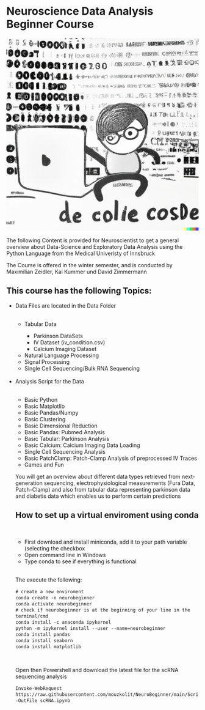 <h1> Neuroscience Data Analysis Beginner Course </h1>


<img src="data_science.png" alt="DataScienceFun">
<p> The following Content is provided for Neuroscientist to get a general overview
about Data-Science and Exploratory Data Analysis using the Python Language from the Medical Univeristy of Innsbruck </p>

The Course is offered in the winter semester, and is conducted by Maximilian Zeidler, Kai Kummer und David Zimmermann

<h2> This course has the following Topics: </h2>

<ul>
  <li> Data Files are located in the Data Folder</li>
  <br>
    <ul> 
      <li> Tabular Data </li>
        <ul>
          <li>Parkinson DataSets </li>
          <li>IV Dataset (iv_condition.csv) </li>
          <li>Calcium Imaging Dataset </li>
         </ul>
      <li> Natural Language Processing </li>
      <li> Signal Processing </li>
      <li> Single Cell Sequencing/Bulk RNA Sequencing </li>
    </ul>
    <br>
  <li> Analysis Script for the Data </li>
  <br>
    <ul>
      <li> Basic Python </li>
      <li> Basic Matplotlib </li>
      <li> Basic Pandas/Numpy </li>
      <li> Basic Clustering </li>
      <li> Basic Dimensional Reduction </li>
      <li> Basic Pandas: Pubmed Analysis </li>
      <li> Basic Tabular: Parkinson Analysis </li>
      <li> Basic Calcium: Calcium Imaging Data Loading </li>
      <li> Single Cell Sequencing Analysis </li>
      <li> Basic PatchClamp: Patch-Clamp Analysis of preprocessed IV Traces </li>
      <li> Games and Fun </li>
     </ul>
     
You will get an overview about different data types retrieved from next-generation sequencing, electrophysiological measurements (Fura Data, Patch-Clamp)
and also from tabular data representing parkinson data and diabetis data which enables us to perform certain predictions
     
<h2> How to set up a virtual enviroment using conda </h2>
<br>
<ul>
<li>First download and install miniconda, add it to your path variable (selecting the checkbox </li>
<li>Open command line in Windows </li>
<li>Type conda to see if everything is functional </li>
</ul>
<br>

The execute the following:

```
# create a new enviroment
conda create -n neurobeginner
conda activate neurobeginner
# check if neurobeginner is at the beginning of your line in the terminal/cmd
conda install -c anaconda ipykernel
python -m ipykernel install --user --name=neurobeginner
conda install pandas
conda install seaborn
conda install matplotlib
```
<br>

Open then Powershell and download the latest file for the scRNA sequencing analysis


```
Invoke-WebRequest https://raw.githubusercontent.com/mouzkolit/NeuroBeginner/main/Scripts/instrcuted_single_cell_analysis.ipynb -OutFile scRNA.ipynb
```
